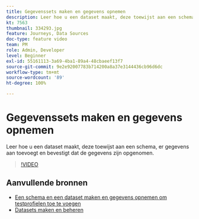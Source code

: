 ```yaml
---
title: Gegevenssets maken en gegevens opnemen
description: Leer hoe u een dataset maakt, deze toewijst aan een schema, er gegevens aan toevoegt en bevestigt dat de gegevens zijn opgenomen.
kt: 7563
thumbnail: 334293.jpg
feature: Journeys, Data Sources
doc-type: feature video
team: PM
role: Admin, Developer
level: Beginner
exl-id: 55161113-3a69-4ba1-89a4-48cbaeef13f7
source-git-commit: 9e2e92007783b714200a8a37e3144436cb96d6dc
workflow-type: tm+mt
source-wordcount: '89'
ht-degree: 100%

---
```


# Gegevenssets maken en gegevens opnemen

Leer hoe u een dataset maakt, deze toewijst aan een schema, er gegevens aan toevoegt en bevestigt dat de gegevens zijn opgenomen.

>[!VIDEO](https://video.tv.adobe.com/v/334293?quality=12)

## Aanvullende bronnen

* [Een schema en een dataset maken en gegevens opnemen om testprofielen toe te voegen](https://experienceleague.adobe.com/docs/journey-optimizer/using/orchestrate-journeys/about-journeys/creating-test-profiles.html?lng=nl)
* [Datasets maken en beheren](https://experienceleague.adobe.com/docs/experience-platform/catalog/datasets/user-guide.html?lang=nl)
